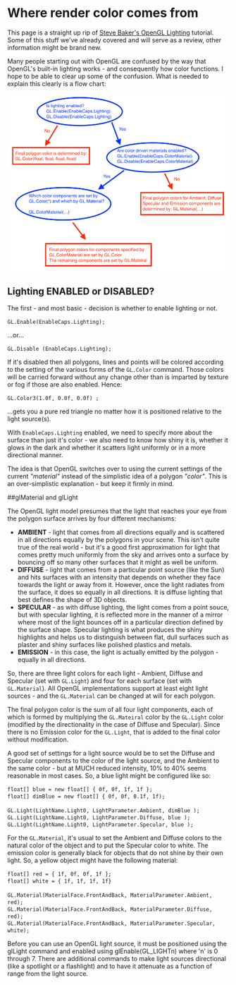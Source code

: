 # Where render color comes from
This page is a straight up rip of [Steve Baker's OpenGL Lighting](http://www.sjbaker.org/steve/omniv/opengl_lighting.html) tutorial. Some of this stuff we've already covered and will serve as a review, other information might be brand new. 

Many people starting out with OpenGL are confused by the way that OpenGL's built-in lighting works - and consequently how color functions. I hope to be able to clear up some of the confusion. What is needed to explain this clearly is a flow chart:

![SRC](color_source.png)

## Lighting ENABLED or DISABLED?

The first - and most basic - decision is whether to enable lighting or not.

```
GL.Enable(EnableCaps.Lighting);
```

...or...

```
GL.Disable (EnableCaps.Lighting);
```

If it's disabled then all polygons, lines and points will be colored according to the setting of the various forms of the ```GL.Color``` command. Those colors will be carried forward without any change other than is imparted by texture or fog if those are also enabled. Hence:

```
GL.Color3(1.0f, 0.0f, 0.0f) ;
```

...gets you a pure red triangle no matter how it is positioned relative to the light source(s).

With ```EnableCaps.Lighting``` enabled, we need to specify more about the surface than just it's color - we also need to know how shiny it is, whether it glows in the dark and whether it scatters light uniformly or in a more directional manner.

The idea is that OpenGL switches over to using the current settings of the current _"material"_ instead of the simplistic idea of a polygon _"color"_. This is an over-simplistic explanation - but keep it firmly in mind.

##glMaterial and glLight

The OpenGL light model presumes that the light that reaches your eye from the polygon surface arrives by four different mechanisms:

* __AMBIENT__ - light that comes from all directions equally and is scattered in all directions equally by the polygons in your scene. This isn't quite true of the real world - but it's a good first approximation for light that comes pretty much uniformly from the sky and arrives onto a surface by bouncing off so many other surfaces that it might as well be uniform.
* __DIFFUSE__ - light that comes from a particular point source (like the Sun) and hits surfaces with an intensity that depends on whether they face towards the light or away from it. However, once the light radiates from the surface, it does so equally in all directions. It is diffuse lighting that best defines the shape of 3D objects.
* __SPECULAR__ - as with diffuse lighting, the light comes from a point souce, but with specular lighting, it is reflected more in the manner of a mirror where most of the light bounces off in a particular direction defined by the surface shape. Specular lighting is what produces the shiny highlights and helps us to distinguish between flat, dull surfaces such as plaster and shiny surfaces like polished plastics and metals.
* __EMISSION__ - in this case, the light is actually emitted by the polygon - equally in all directions.
 

So, there are three light colors for each light - Ambient, Diffuse and Specular (set with ```GL.Light```) and four for each surface (set with ```GL.Material```). All OpenGL implementations support at least eight light sources - and the ```GL.Material``` can be changed at will for each polygon.

The final polygon color is the sum of all four light components, each of which is formed by multiplying the ```GL.Mateiral``` color by the ```GL.Light``` color (modified by the directionality in the case of Diffuse and Specular). Since there is no Emission color for the ```GL.Light```, that is added to the final color without modification.

A good set of settings for a light source would be to set the Diffuse and Specular components to the color of the light source, and the Ambient to the same color - but at MUCH reduced intensity, 10% to 40% seems reasonable in most cases. So, a blue light might be configured like so:

```
float[] blue = new float[] { 0f, 0f, 1f, 1f };
float[] dimBlue = new float[] { 0f, 0f, 0.1f, 1f);

GL.Light(LightName.Light0, LightParameter.Ambient, dimBlue );
GL.Light(LightName.Light0, LightParameter.Diffuse, blue );
GL.Light(LightName.Light0, LightParameter.Specular, blue );
```

For the ```GL.Material```, it's usual to set the Ambient and Diffuse colors to the natural color of the object and to put the Specular color to white. The emission color is generally black for objects that do not shine by their own light. So, a yellow object might have the following material:

```
float[] red = { 1f, 0f, 0f, 1f };
float[] white = { 1f, 1f, 1f, 1f}

GL.Material(MaterialFace.FrontAndBack, MaterialParameter.Ambient, red);
GL.Material(MaterialFace.FrontAndBack, MaterialParameter.Diffuse, red);
GL.Material(MaterialFace.FrontAndBack, MaterialParameter.Specular, white);
```

Before you can use an OpenGL light source, it must be positioned using the glLight command and enabled using glEnable(GL_LIGHTn) where 'n' is 0 through 7. There are additional commands to make light sources directional (like a spotlight or a flashlight) and to have it attenuate as a function of range from the light source.

